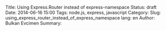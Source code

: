 Title: Using Express.Router instead of express-namespace
Status: draft
Date: 2014-06-16 15:00
Tags: node.js, express, javascript
Category:
Slug: using_express_router_instead_of_express_namespace
lang: en
Author: Bulkan Evcimen
Summary:


